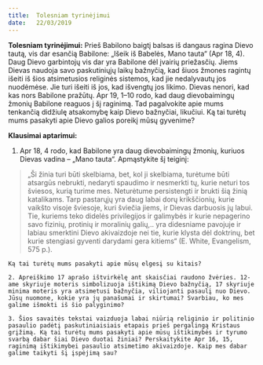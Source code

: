 ```yaml
---
title:  Tolesniam tyrinėjimui
date:   22/03/2019
---
```


**Tolesniam tyrinėjimui:** Prieš Babilono baigtį balsas iš dangaus ragina Dievo tautą, vis dar esančią Babilone: „Išeik iš Babelės, Mano tauta“ (Apr 18, 4). Daug Dievo garbintojų vis dar yra Babilone dėl įvairių priežasčių. Jiems Dievas naudoja savo paskutiniųjų laikų bažnyčią, kad šiuos žmones ragintų išeiti iš šios atsimetusios religinės sistemos, kad jie nedalyvautų jos nuodėmėse. Jie turi išeiti iš jos, kad išvengtų jos likimo. Dievas nenori, kad kas nors Babilone pražūtų. Apr 19, 1–10 rodo, kad daug dievobaimingų žmonių Babilone reaguos į šį raginimą. Tad pagalvokite apie mums tenkančią didžiulę atsakomybę kaip Dievo bažnyčiai, likučiui. Ką tai turėtų mums pasakyti apie Dievo galios poreikį mūsų gyvenime?

**Klausimai aptarimui:** 

1. Apr 18, 4 rodo, kad Babilone yra daug dievobaimingų žmonių, kuriuos Dievas vadina – „Mano tauta“. Apmąstykite šį teiginį:

> <p></p>
> „Ši žinia turi būti skelbiama, bet, kol ji skelbiama, turėtume būti atsargūs nebrukti, nedaryti spaudimo ir nesmerkti tų, kurie neturi tos šviesos, kurią turime mes. Neturėtume persistengti ir brukti šią žinią katalikams. Tarp pastarųjų yra daug labai dorų krikščionių, kurie vaikšto visoje šviesoje, kuri šviečia jiems, ir Dievas darbuosis jų labui. Tie, kuriems teko didelės privilegijos ir galimybės ir kurie nepagerino savo fizinių, protinių ir moralinių galių,.. yra didesniame pavojuje ir labiau smerktini Dievo akivaizdoje nei tie, kurie klysta dėl doktrinų, bet kurie stengiasi gyventi darydami gera kitiems“ (E. White, Evangelism, 575 p.).

`Ką tai turėtų mums pasakyti apie mūsų elgesį su kitais?`

`2. Apreiškimo 17 aprašo ištvirkėlę ant skaisčiai raudono žvėries. 12-ame skyriuje moteris simbolizuoja ištikimą Dievo bažnyčią, 17 skyriuje minima moteris yra atsimetusi bažnyčia, viliojanti pasaulį nuo Dievo. Jūsų nuomone, kokie yra jų panašumai ir skirtumai? Svarbiau, ko mes galime išmokti iš šio palyginimo?`

`3. Šios savaitės tekstai vaizduoja labai niūrią religinio ir politinio pasaulio padėtį paskutiniaisiais etapais prieš pergalingą Kristaus grįžimą. Ką tai turėtų mums pasakyti apie mūsų ištikimybės ir tyrumo svarbą dabar šiai Dievo duotai žiniai? Perskaitykite Apr 16, 15, raginimą ištikimybei pasaulio atsimetimo akivaizdoje. Kaip mes dabar galime taikyti šį įspėjimą sau?`